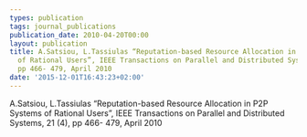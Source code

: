 ```yaml
---
types: publication
tags: journal_publications
publication_date: 2010-04-20T00:00
layout: publication
title: A.Satsiou, L.Tassiulas “Reputation-based Resource Allocation in P2P Systems
  of Rational Users”, IEEE Transactions on Parallel and Distributed Systems, 21 (4),
  pp 466- 479, April 2010
date: '2015-12-01T16:43:23+02:00'
---
```

<p>A.Satsiou, L.Tassiulas “Reputation-based Resource Allocation in P2P Systems of Rational Users”, IEEE Transactions on Parallel and Distributed Systems, 21 (4), pp 466- 479, April 2010</p>
